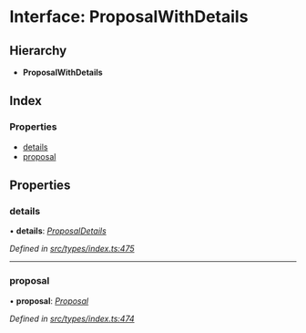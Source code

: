 # Interface: ProposalWithDetails

## Hierarchy

* **ProposalWithDetails**

## Index

### Properties

* [details](proposalwithdetails.md#details)
* [proposal](proposalwithdetails.md#proposal)

## Properties

###  details

• **details**: *[ProposalDetails](proposaldetails.md)*

*Defined in [src/types/index.ts:475](https://github.com/PolymathNetwork/polymesh-sdk/blob/4660ab0/src/types/index.ts#L475)*

___

###  proposal

• **proposal**: *[Proposal](../classes/proposal.md)*

*Defined in [src/types/index.ts:474](https://github.com/PolymathNetwork/polymesh-sdk/blob/4660ab0/src/types/index.ts#L474)*
